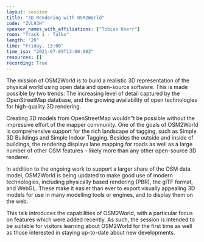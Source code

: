 ```yaml
---
layout: session
title: "3D Rendering with OSM2World"
code: "ZVL93H"
speaker_names_with_affiliations: ["Tobias Knerr"]
room: "Track 1 - Talks"
length: "20"
time: "Friday, 13:00"
time_iso: "2021-07-09T13:00:00Z"
resources: []
recording: True
---
```

The mission of OSM2World is to build a realistic 3D representation of the physical world using open data and open-source software. This is made possible by two trends: The increasing level of detail captured by the OpenStreetMap database, and the growing availability of open technologies for high-quality 3D rendering.

Creating 3D models from OpenStreetMap wouldn"t be possible without the impressive effort of the mapper community. One of the goals of OSM2World is comprehensive support for the rich landscape of tagging, such as Simple 3D Buildings and Simple Indoor Tagging. Besides the outside and inside of buildings, the rendering displays lane mapping for roads as well as a large number of other OSM features – likely more than any other open-source 3D renderer.

In addition to the ongoing work to support a larger share of the OSM data model, OSM2World is being updated to make good use of modern technologies, including physically based rendering (PBR), the glTF format, and WebGL. These make it easier than ever to export visually appealing 3D models for use in many modelling tools or engines, and to display them on the web.

This talk introduces the capabilities of OSM2World, with a particular focus on features which were added recently. As such, the session is intended to be suitable for visitors learning about OSM2World for the first time as well as those interested in staying up-to-date about new developments.

